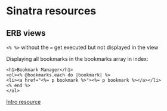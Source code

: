 # Sinatra resources

## ERB views

`<% %>` without the `=` get executed but not displayed in the view

Displaying all bookmarks in the bookmarks array in index:

```
<h1>Bookmark Manager</h1>
<ol><% @bookmarks.each do |bookmark| %>
<li><a href="<%= p bookmark %>"><%= p bookmark %></a></li>
<% end %>
</ol>
```

[Intro resource](https://www.stuartellis.name/articles/erb/)
